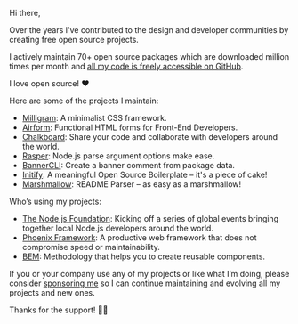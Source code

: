 Hi there,

Over the years I've contributed to the design and developer communities by creating free open source projects.

I actively maintain 70+ open source packages which are downloaded million times per month and [all my code is freely accessible on GitHub](https://github.com/cjpatoilo).

I love open source! ❤️

Here are some of the projects I maintain:

- [Milligram](https://milligram.io/): A minimalist CSS framework.
- [Airform](https://airform.io/): Functional HTML forms for Front-End Developers.
- [Chalkboard](https://chalkboard.space/): Share your code and collaborate with developers around the world.
- [Rasper](https://cjpatoilo.com/rasper/): Node.js parse argument options make ease.
- [BannerCLI](https://cjpatoilo.com/banner-cli/): Create a banner comment from package data.
- [Initify](https://cjpatoilo.com/initify/): A meaningful Open Source Boilerplate – it's a piece of cake!
- [Marshmallow](https://cjpatoilo.com/marshmallow/): README Parser – as easy as a marshmallow!

Who’s using my projects:

- [The Node.js Foundation](https://live.nodejs.org/): Kicking off a series of global events bringing together local Node.js developers around the world.
- [Phoenix Framework](https://phoenixframework.org/): A productive web framework that does not compromise speed or maintainability.
- [BEM](https://getbem.com/): Methodology that helps you to create reusable components.

If you or your company use any of my projects or like what I’m doing, please consider [sponsoring me](https://www.patreon.com/cjpatoilo/) so I can continue maintaining and evolving all my projects and new ones.

Thanks for the support! 🙏🏻
